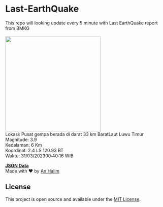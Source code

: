 # Last-EarthQuake
This repo will looking update every 5 minute with Last EarthQuake report from BMKG
<br>
<br>
<img src="https://ews.bmkg.go.id/TEWS/data/20230331004016.mmi.jpg?58664k8ntsnex2m7d9pdyfo" width="300"/>
<br>
Lokasi: Pusat gempa berada di darat 33 km BaratLaut Luwu Timur <br>
Magnitude: 3.9 <br>
Kedalaman: 6 Km <br>
Koordinat: 2.4 LS 120.93 BT <br>
Waktu: 31/03/202300:40:16 WIB <br>

<a href="./data/data.json">**JSON Data**</a>
<br>
Made with ❤️ by <a href="https://github.com/an-halim">An Halim</a>
## License

This project is open source and available under the [MIT License](LICENSE).

